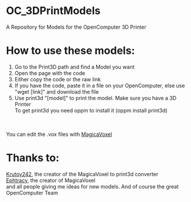 # OC_3DPrintModels
A Repository for Models for the OpenComputer 3D Printer
<br>
# How to use these models:
1. Go to the Print3D path and find a Model you want
2. Open the page with the code
3. Either copy the code or the raw link
4. If you have the code, paste it in a file on your OpenComputer, else use "wget [link]" and download the file
5. Use print3d "[model]" to print the model. Make sure you have a 3D Printer
<br>To get print3d you need oppm to install it (oppm install print3d)
<br>
<br>
You can edit the  .vox files with <a href="https://ephtracy.github.io/">MagicaVoxel</a>
<br>

# Thanks to:<br>
<a href="http://oc.cil.li/index.php?/topic/599-magicavoxel-vox-converter-for-print3d/?hl=model">Krutoy242</a>, the creator of the MagicaVoxel to print3d converter<br>
<a href="https://ephtracy.github.io/">Ephtracy</a>, the creator of MagicaVoxel<br>
and all people giving me ideas for new models.
And of course the great OpenComputer Team
